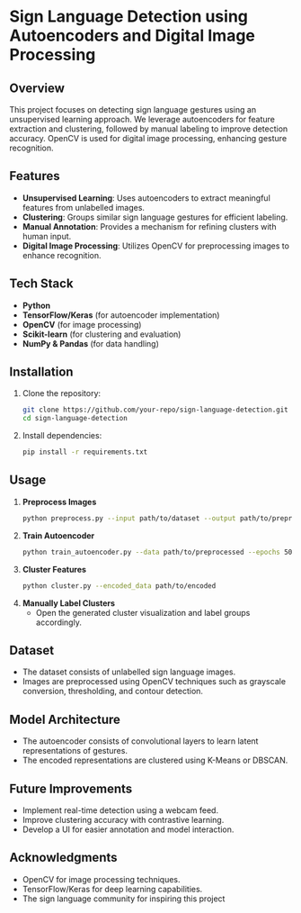 # Sign Language Detection using Autoencoders and Digital Image Processing

## Overview
This project focuses on detecting sign language gestures using an unsupervised learning approach. We leverage autoencoders for feature extraction and clustering, followed by manual labeling to improve detection accuracy. OpenCV is used for digital image processing, enhancing gesture recognition.

## Features
- **Unsupervised Learning**: Uses autoencoders to extract meaningful features from unlabelled images.
- **Clustering**: Groups similar sign language gestures for efficient labeling.
- **Manual Annotation**: Provides a mechanism for refining clusters with human input.
- **Digital Image Processing**: Utilizes OpenCV for preprocessing images to enhance recognition.

## Tech Stack
- **Python**
- **TensorFlow/Keras** (for autoencoder implementation)
- **OpenCV** (for image processing)
- **Scikit-learn** (for clustering and evaluation)
- **NumPy & Pandas** (for data handling)

## Installation
1. Clone the repository:
   ```bash
   git clone https://github.com/your-repo/sign-language-detection.git
   cd sign-language-detection
   ```
2. Install dependencies:
   ```bash
   pip install -r requirements.txt
   ```

## Usage
1. **Preprocess Images**
   ```bash
   python preprocess.py --input path/to/dataset --output path/to/preprocessed
   ```
2. **Train Autoencoder**
   ```bash
   python train_autoencoder.py --data path/to/preprocessed --epochs 50
   ```
3. **Cluster Features**
   ```bash
   python cluster.py --encoded_data path/to/encoded
   ```
4. **Manually Label Clusters**
   - Open the generated cluster visualization and label groups accordingly.

## Dataset
- The dataset consists of unlabelled sign language images.
- Images are preprocessed using OpenCV techniques such as grayscale conversion, thresholding, and contour detection.

## Model Architecture
- The autoencoder consists of convolutional layers to learn latent representations of gestures.
- The encoded representations are clustered using K-Means or DBSCAN.

## Future Improvements
- Implement real-time detection using a webcam feed.
- Improve clustering accuracy with contrastive learning.
- Develop a UI for easier annotation and model interaction.

## Acknowledgments
- OpenCV for image processing techniques.
- TensorFlow/Keras for deep learning capabilities.
- The sign language community for inspiring this project

